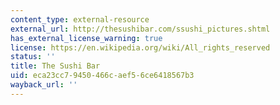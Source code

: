 ```yaml
---
content_type: external-resource
external_url: http://thesushibar.com/ssushi_pictures.shtml
has_external_license_warning: true
license: https://en.wikipedia.org/wiki/All_rights_reserved
status: ''
title: The Sushi Bar
uid: eca23cc7-9450-466c-aef5-6ce6418567b3
wayback_url: ''
---
```


